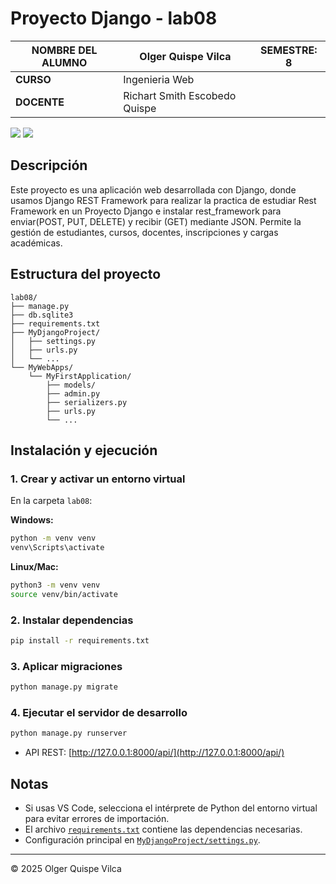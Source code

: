 # Proyecto Django - lab08

| NOMBRE DEL ALUMNO | Olger Quispe Vilca      | SEMESTRE: 8|
|-------------------|------------------------|-----------|
| **CURSO**         | Ingenieria Web         |           |
| **DOCENTE**       | Richart Smith Escobedo Quispe |     |

<span>
<img src="https://img.shields.io/badge/django-%23092E20.svg?style=for-the-badge&logo=django&logoColor=white">
<img src="https://img.shields.io/badge/sqlite-%2307405e.svg?style=for-the-badge&logo=sqlite&logoColor=white">
</span>

## Descripción

Este proyecto es una aplicación web desarrollada con Django, donde usamos Django REST Framework para realizar la practica de estudiar Rest Framework en un Proyecto Django e instalar rest_framework para enviar(POST, PUT, DELETE) y recibir (GET) mediante JSON. Permite la gestión de estudiantes, cursos, docentes, inscripciones y cargas académicas.

## Estructura del proyecto

```
lab08/
├── manage.py
├── db.sqlite3
├── requirements.txt
├── MyDjangoProject/
│   ├── settings.py
│   ├── urls.py
│   └── ...
└── MyWebApps/
    └── MyFirstApplication/
        ├── models/
        ├── admin.py
        ├── serializers.py
        ├── urls.py
        └── ...
```

## Instalación y ejecución

### 1. Crear y activar un entorno virtual

En la carpeta `lab08`:

**Windows:**
```sh
python -m venv venv
venv\Scripts\activate
```

**Linux/Mac:**
```sh
python3 -m venv venv
source venv/bin/activate
```

### 2. Instalar dependencias

```sh
pip install -r requirements.txt
```

### 3. Aplicar migraciones

```sh
python manage.py migrate
```

### 4. Ejecutar el servidor de desarrollo

```sh
python manage.py runserver
```

- API REST: [http://127.0.0.1:8000/api/](http://127.0.0.1:8000/api/)

## Notas

- Si usas VS Code, selecciona el intérprete de Python del entorno virtual para evitar errores de importación.
- El archivo [`requirements.txt`](requirements.txt) contiene las dependencias necesarias.
- Configuración principal en [`MyDjangoProject/settings.py`](MyDjangoProject/settings.py).

---

© 2025 Olger Quispe Vilca